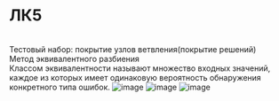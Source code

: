 # ЛК5

<br> Тестовый набор: покрытие узлов ветвления(покрытие решений)
<br> Метод эквивалентного разбиения
<br> Классом эквивалентности называют множество входных значений, каждое из которых имеет одинаковую вероятность обнаружения конкретного типа ошибок.
![image](https://user-images.githubusercontent.com/59621706/219617670-f0b46cd9-972c-4c8c-9f35-52b81c0c41f1.png)
![image](https://user-images.githubusercontent.com/59621706/219617755-a33db3ba-3593-4e7d-be5a-693e734172b9.png)
![image](https://user-images.githubusercontent.com/59621706/219617782-8684c862-038e-440c-a6ca-83f1e37cc35e.png)
